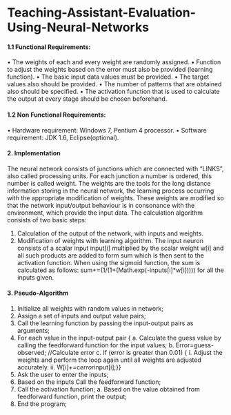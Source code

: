 # Teaching-Assistant-Evaluation-Using-Neural-Networks

#### 1.1 Functional Requirements:
  • The weights of each and every weight are randomly assigned.
  • Function to adjust the weights based on the error must also be provided (learning function).
  • The basic input data values must be provided.
  • The target values also should be provided.
  • The number of patterns that are obtained also should be specified.
  • The activation function that is used to calculate the output at every stage should be chosen
    beforehand.

#### 1.2 Non Functional Requirements:
  • Hardware requirement:
Windows 7, Pentium 4 processor.
  • Software requirement:
    JDK 1.6, Eclipse(optional).

#### 2. Implementation
The neural network consists of junctions which are connected with “LINKS”, also called
processing units. For each junction a number is ordered, this number is called weight. The
weights are the tools for the long distance information storing in the neural network, the
learning process occurring with the appropriate modification of weights. These weights are
modified so that the network input/output behaviour is in consonance with the environment,
which provide the input data.
The calculation algorithm consists of two basic steps:
1. Calculation of the output of the network, with inputs and weights.
2. Modification of weights with learning algorithm.
The input neuron consists of a scalar input input[i] multiplied by the scalar weight w[i] and all
such products are added to form sum which is then sent to the activation function.
When using the sigmoid function, the sum is calculated as follows:
sum+=(1/(1+(Math.exp(-inputs[i]*w[i]))))
for all the inputs given.

#### 3. Pseudo-Algorithm
1) Initialize all weights with random values in network;
2) Assign a set of inputs and output value pairs;
3) Call the learning function by passing the input-output pairs as arguments;
4) For each value in the input-output pair {
  a. Calculate the guess value by calling the feedforward function for the input values;
  b. Error=guess-observed; //Calculate error
  c. If (error is greater than 0.01) {
      i. Adjust the weights and perform the loop again until all weights are adjusted
         accurately.
      ii. W[i]+=c*error*input[i];}}
5) Ask the user to enter the inputs;
6) Based on the inputs Call the feedforward function;
7) Call the activation function;
a. Based on the value obtained from feedforward function, print the output;
8) End the program;
